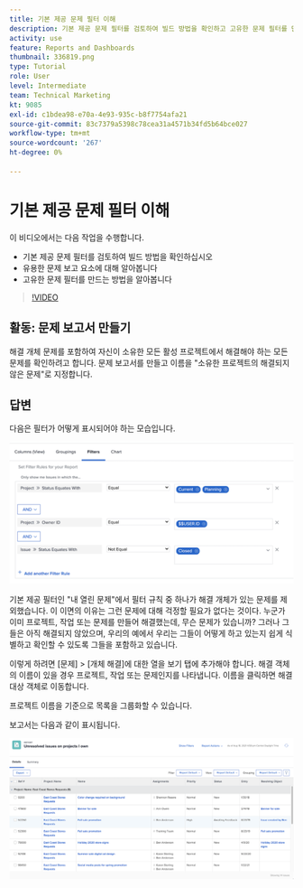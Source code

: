 ```yaml
---
title: 기본 제공 문제 필터 이해
description: 기본 제공 문제 필터를 검토하여 빌드 방법을 확인하고 고유한 문제 필터를 만드는 방법을 알아봅니다. [!DNL  Workfront].
activity: use
feature: Reports and Dashboards
thumbnail: 336819.png
type: Tutorial
role: User
level: Intermediate
team: Technical Marketing
kt: 9085
exl-id: c1bdea98-e70a-4e93-935c-b8f7754afa21
source-git-commit: 83c7379a5398c78cea31a4571b34fd5b64bce027
workflow-type: tm+mt
source-wordcount: '267'
ht-degree: 0%

---
```


# 기본 제공 문제 필터 이해

이 비디오에서는 다음 작업을 수행합니다.

* 기본 제공 문제 필터를 검토하여 빌드 방법을 확인하십시오
* 유용한 문제 보고 요소에 대해 알아봅니다
* 고유한 문제 필터를 만드는 방법을 알아봅니다

>[!VIDEO](https://video.tv.adobe.com/v/336819/?quality=12)

## 활동: 문제 보고서 만들기

해결 개체 문제를 포함하여 자신이 소유한 모든 활성 프로젝트에서 해결해야 하는 모든 문제를 확인하려고 합니다. 문제 보고서를 만들고 이름을 &quot;소유한 프로젝트의 해결되지 않은 문제&quot;로 지정합니다.

## 답변

다음은 필터가 어떻게 표시되어야 하는 모습입니다.

![문제 필터를 만드는 화면의 이미지입니다.](assets/opening-built-in-issue-filters-1.png)

기본 제공 필터인 &quot;내 열린 문제&quot;에서 필터 규칙 중 하나가 해결 개체가 있는 문제를 제외했습니다. 이 이면의 이유는 그런 문제에 대해 걱정할 필요가 없다는 것이다. 누군가 이미 프로젝트, 작업 또는 문제를 만들어 해결했는데, 무슨 문제가 있습니까? 그러나 그들은 아직 해결되지 않았으며, 우리의 예에서 우리는 그들이 어떻게 하고 있는지 쉽게 식별하고 확인할 수 있도록 그들을 포함하고 있습니다.

이렇게 하려면 [문제] > [개체 해결]에 대한 열을 보기 탭에 추가해야 합니다. 해결 객체의 이름이 있을 경우 프로젝트, 작업 또는 문제인지를 나타냅니다. 이름을 클릭하면 해결 대상 객체로 이동합니다.

프로젝트 이름을 기준으로 목록을 그룹화할 수 있습니다.

보고서는 다음과 같이 표시됩니다.

![문제 보고서의 이미지](assets/opening-built-in-issue-filters-2.png)
